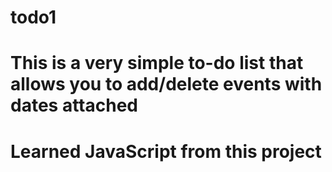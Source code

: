 # todo1

# This is a very simple to-do list that allows you to add/delete events with dates attached
# Learned JavaScript from this project
